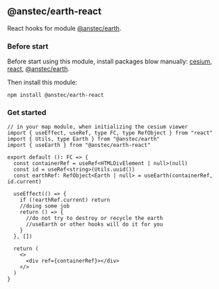 ## @anstec/earth-react

React hooks for module [@anstec/earth](https://www.npmjs.com/package/@anstec/earth).

### Before start

Before start using this module, install packages blow manually: [cesium](https://www.npmjs.com/package/cesium), [react](https://www.npmjs.com/package/react), [@anstec/earth](https://www.npmjs.com/package/@anstec/earth).

Then install this module:  
```shell
npm install @anstec/earth-react
```

### Get started

```tsx
// in your map module, when initializing the cesium viewer
import { useEffect, useRef, type FC, type RefObject } from "react"
import { Utils, type Earth } from "@anstec/earth"
import { useEarth } from "@anstec/earth-react"

export default (): FC => {
  const containerRef = useRef<HTMLDivElement | null>(null)
  const id = useRef<string>(Utils.uuid())
  const earthRef: RefObject<Earth | null> = useEarth(containerRef, id.current)

  useEffect(() => {
    if (!earthRef.current) return
    //doing some job
    return () => {
      //do not try to destroy or recycle the earth
      //useEarth or other hooks will do it for you
    }
  }, [])

  return (
    <>
      <div ref={containerRef}></div>
    </>
  )
}
```
